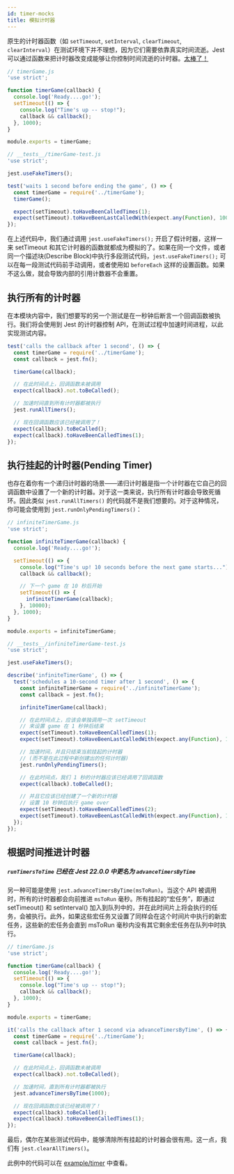 ```yaml
---
id: timer-mocks
title: 模拟计时器
---
```


原生的计时器函数（如 `setTimeout`, `setInterval`, `clearTimeout`, `clearInterval`）在测试环境下并不理想，因为它们需要依靠真实时间流逝。Jest 可以通过函数来把计时器改变成能够让你控制时间流逝的计时器。[太棒了！](https://www.youtube.com/watch?v=QZoJ2Pt27BY)

```javascript
// timerGame.js
'use strict';

function timerGame(callback) {
  console.log('Ready....go!');
  setTimeout(() => {
    console.log("Time's up -- stop!");
    callback && callback();
  }, 1000);
}

module.exports = timerGame;
```

```javascript
// __tests__/timerGame-test.js
'use strict';

jest.useFakeTimers();

test('waits 1 second before ending the game', () => {
  const timerGame = require('../timerGame');
  timerGame();

  expect(setTimeout).toHaveBeenCalledTimes(1);
  expect(setTimeout).toHaveBeenLastCalledWith(expect.any(Function), 1000);
});
```

在上述代码中，我们通过调用 `jest.useFakeTimers();` 开启了假计时器，这样一来 setTimeout 和其它计时器的函数就都成为模拟的了。如果在同一个文件，或者同一个描述块(Describe Block)中执行多段测试代码，`jest.useFakeTimers();` 可以在每一段测试代码前手动调用，或者使用如 `beforeEach` 这样的设置函数。如果不这么做，就会导致内部的引用计数器不会重置。

## 执行所有的计时器

在本模块内容中，我们想要写的另一个测试是在一秒钟后断言一个回调函数被执行。我们将会使用到 Jest 的计时器控制 API，在测试过程中加速时间进程，以此实现测试内容。

```javascript
test('calls the callback after 1 second', () => {
  const timerGame = require('../timerGame');
  const callback = jest.fn();

  timerGame(callback);

  // 在此时间点上，回调函数未被调用
  expect(callback).not.toBeCalled();

  // 加速时间直到所有计时器都被执行
  jest.runAllTimers();

  // 现在回调函数应该已经被调用了！
  expect(callback).toBeCalled();
  expect(callback).toHaveBeenCalledTimes(1);
});
```

## 执行挂起的计时器(Pending Timer)

也存在着你有一个递归计时器的场景——递归计时器是指一个计时器在它自己的回调函数中设置了一个新的计时器。对于这一类来说，执行所有计时器会导致死循环。因此类似 `jest.runAllTimers()` 的代码就不是我们想要的。对于这种情况，你可能会使用到 `jest.runOnlyPendingTimers()`：

```javascript
// infiniteTimerGame.js
'use strict';

function infiniteTimerGame(callback) {
  console.log('Ready....go!');

  setTimeout(() => {
    console.log("Time's up! 10 seconds before the next game starts...");
    callback && callback();

    // 下一个 game 在 10 秒后开始
    setTimeout(() => {
      infiniteTimerGame(callback);
    }, 10000);
  }, 1000);
}

module.exports = infiniteTimerGame;
```

```javascript
// __tests__/infiniteTimerGame-test.js
'use strict';

jest.useFakeTimers();

describe('infiniteTimerGame', () => {
  test('schedules a 10-second timer after 1 second', () => {
    const infiniteTimerGame = require('../infiniteTimerGame');
    const callback = jest.fn();

    infiniteTimerGame(callback);

    // 在此时间点上，应该会单独调用一次 setTimeout
    // 来设置 game 在 1 秒钟后结束
    expect(setTimeout).toHaveBeenCalledTimes(1);
    expect(setTimeout).toHaveBeenLastCalledWith(expect.any(Function), 1000);

    // 加速时间，并且只结束当前挂起的计时器
    // (而不是在此过程中新创建出的任何计时器)
    jest.runOnlyPendingTimers();

    // 在此时间点，我们 1 秒的计时器应该已经调用了回调函数
    expect(callback).toBeCalled();

    // 并且它应该已经创建了一个新的计时器
    // 设置 10 秒钟后执行 game over
    expect(setTimeout).toHaveBeenCalledTimes(2);
    expect(setTimeout).toHaveBeenLastCalledWith(expect.any(Function), 10000);
  });
});
```

## 根据时间推进计时器

##### `runTimersToTime` 已经在 Jest **22.0.0** 中更名为 `advanceTimersByTime`

另一种可能是使用 `jest.advanceTimersByTime(msToRun)`。当这个 API 被调用时，所有的计时器都会向前推进 `msToRun` 毫秒。所有挂起的“宏任务”，即通过 setTimeout() 和 setInterval() 加入到队列中的，并在此时间片上将会执行的任务，会被执行。此外，如果这些宏任务又设置了同样会在这个时间片中执行的新宏任务，这些新的宏任务会直到 msToRun 毫秒内没有其它剩余宏任务在队列中时执行。

```javascript
// timerGame.js
'use strict';

function timerGame(callback) {
  console.log('Ready....go!');
  setTimeout(() => {
    console.log("Time's up -- stop!");
    callback && callback();
  }, 1000);
}

module.exports = timerGame;
```

```javascript
it('calls the callback after 1 second via advanceTimersByTime', () => {
  const timerGame = require('../timerGame');
  const callback = jest.fn();

  timerGame(callback);

  // 在此时间点上，回调函数未被调用
  expect(callback).not.toBeCalled();

  // 加速时间，直到所有计时器都被执行
  jest.advanceTimersByTime(1000);

  // 现在回调函数应该已经被调用了！
  expect(callback).toBeCalled();
  expect(callback).toHaveBeenCalledTimes(1);
});
```

最后，偶尔在某些测试代码中，能够清除所有挂起的计时器会很有用。这一点，我们有 `jest.clearAllTimers()`。

此例中的代码可以在 [example/timer](https://github.com/facebook/jest/tree/master/examples/timer) 中查看。

